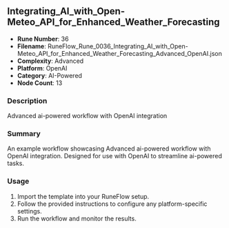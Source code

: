 ## Integrating_AI_with_Open-Meteo_API_for_Enhanced_Weather_Forecasting

- **Rune Number**: 36
- **Filename**: RuneFlow_Rune_0036_Integrating_AI_with_Open-Meteo_API_for_Enhanced_Weather_Forecasting_Advanced_OpenAI.json
- **Complexity**: Advanced
- **Platform**: OpenAI
- **Category**: AI-Powered
- **Node Count**: 13

### Description
Advanced ai-powered workflow with OpenAI integration

### Summary
An example workflow showcasing Advanced ai-powered workflow with OpenAI integration. Designed for use with OpenAI to streamline ai-powered tasks.

### Usage
1. Import the template into your RuneFlow setup.
2. Follow the provided instructions to configure any platform-specific settings.
3. Run the workflow and monitor the results.

